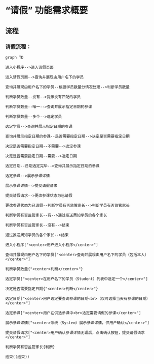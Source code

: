 # “请假” 功能需求概要

## 流程

### 请假流程：

```mermaid
graph TD

进入小程序-->进入请假页面

进入请假页面-->查询并展现由用户名下的学员

查询并展现由用户名下的学员--根据学员数量分情况处理-->判断学员数量

判断学员数量--没有-->提示没有匹配的学员

判断学员数量--唯一-->查询并展示指定日期的参课

判断学员数量--多个-->选定学员

选定学员-->查询并展示指定日期的参课

查询并展示指定日期的参课--是否需要指定日期-->决定是否需要指定日期

决定是否需要指定日期--不需要-->选定参课

决定是否需要指定日期--需要-->选定日期

选定日期--日期选定完毕-->查询并展示指定日期的参课

选定参课-->展示参课详情

展示参课详情-->提交请假请求

提交请假请求-->更改参课状态为已请假

更改参课状态为已请假--判断学员有否监管家长-->判断学员有否监管家长

判断学员有否监管家长--有-->通过推送周知学员的各个家长

判断学员有否监管家长--没有-->结束

通过推送周知学员的各个家长-->结束

进入小程序["<center>用户进入小程序</center>"]

查询并展现由用户名下的学员["<center>查询并展现由用户名下的学员（包括本人）</center>"]

判断学员数量{"<center>判断</center>"}

选定学员["<center>在用户名下的学员（Student）列表中选定一个</center>"]

决定是否需要指定日期{"<center>判断</center>"}

选定日期["<center>用户选定要查询参课的日期<br>（仅可选择当天有参课的日期）</center>"]

选定参课["<center>用户在供选参课中<br>选定需要请假的参课</center>"]

展示参课详情["<center>系统（System）展示参课详情，供用户确认</center>"]

提交请假请求["<center>用户确认参课详情无误后，点击确认按钮，提交请假请求</center>"]

判断学员有否监管家长{判断}

结束((结束))

```
<!--stackedit_data:
eyJoaXN0b3J5IjpbLTY1NDM4NDQyNSwtMTkyODU1Nzc1Nyw3ND
QyMTY5ODcsLTM5NTY4NzM2NywtMTQ5MzY5NzM3MSwtMTQ2OTA5
NjE3OSwtMTA4OTU5MDE5MCwtMTA4OTU5MDE5MCwtMTk3NjQ4OD
M4NCwtOTMyMDgyMjcyLC0xMzk3NzcwNjQ0LDIxMDI5NjkwNTMs
LTE1NDk1NTc2MjAsMTM0NzE4Nzc0NiwzMTQ3OTc5NTUsLTUyOT
U4MjI0LDExMDIzNjk1Myw4NDI0MDUwMDYsMTk0OTg5NTE1Mywt
MzkzNDY3NTkyXX0=
-->